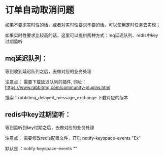# 订单自动取消问题

如果不要求实时性的话，或者对实时性要求不要的话，可以使用定时任务去实现；

如果实时性要求比较高的话，这里可以提供两种方式：mq延迟队列、redis中key过期监听


## mq延迟队列：

等到收到延迟队列之后，去做对应的业务处理

注意点：
需要下载延迟队列的插件,
网址：https://www.rabbitmq.com/community-plugins.html

搜索：rabbitmq_delayed_message_exchange 下载对应的版本



## redis中key过期监听：

等到监听到key过期之后，去做对应的业务处理

注意点：
需要修改redis配置文件，开启  notify-keyspace-events "Ex"  

默认是 ：notify-keyspace-events ""



